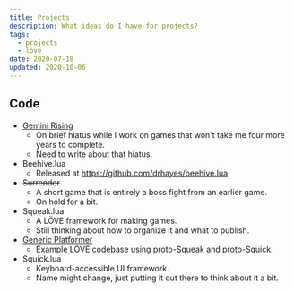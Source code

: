 ```yaml
---
title: Projects
description: What ideas do I have for projects?
tags:
  - projects
  - love
date: 2020-07-18
updated: 2020-10-06
---
```


## Code

  * [Gemini Rising][gr]
    - On brief hiatus while I work on games that won't take me four more years to complete.
    - Need to write about that hiatus.
  * Beehive.lua
    - Released at https://github.com/drhayes/beehive.lua
  * ~~Surrender~~
    - A short game that is entirely a boss fight from an earlier game.
    - On hold for a bit.
  * Squeak.lua
    - A LÖVE framework for making games.
    - Still thinking about how to organize it and what to publish.
  * [Generic Platformer][platformer]
    - Example LÖVE codebase using proto-Squeak and proto-Squick.
  * Squick.lua
    - Keyboard-accessible UI framework.
    - Name might change, just putting it out there to think about it a bit.


[gr]: /games/gemini-rising
[platformer]: https://github.com/drhayes/generic-platformer/
